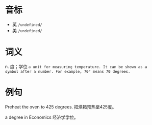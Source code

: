 # 音标

- 英 `/undefined/`
- 美 `/undefined/`

# 词义

n. 度；学位
`a unit for measuring temperature. It can be shown as a symbol after a number. For example, 70° means 70 degrees.`

# 例句

Preheat the oven to 425 degrees.
把烘箱预热至425度。

a degree in Economics
经济学学位。


